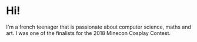 # Hi!

I'm a french teenager that is passionate about computer science, maths and art. I was one of the finalists for the 2018 Minecon Cosplay Contest.
